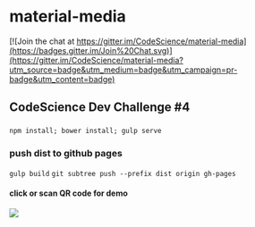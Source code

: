 # material-media

[![Join the chat at https://gitter.im/CodeScience/material-media](https://badges.gitter.im/Join%20Chat.svg)](https://gitter.im/CodeScience/material-media?utm_source=badge&utm_medium=badge&utm_campaign=pr-badge&utm_content=badge)

## CodeScience Dev Challenge #4

###
```npm install; bower install; gulp serve```

### push dist to github pages
```gulp build```
```git subtree push --prefix dist origin gh-pages```

#### click or scan QR code for demo
<a href="http://codescience.github.io/material-media" target="_blank">
<img src=http://chart.apis.google.com/chart?chs=200x200&cht=qr&chld=|1&chl=http%3A%2F%2Fcodescience.github.io%2Fmaterial-media%2F%23%2F"></a>
